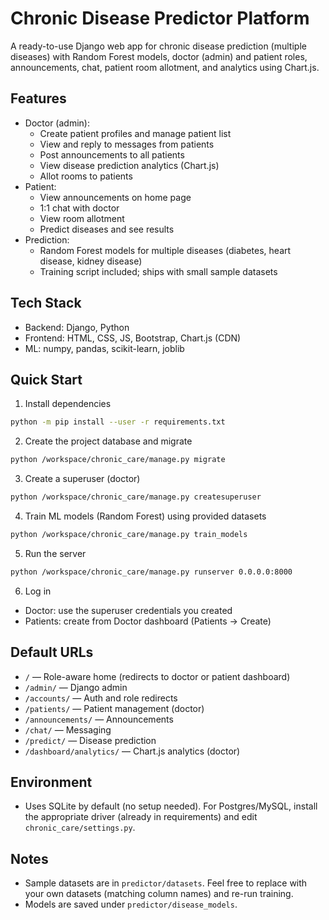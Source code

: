 # Chronic Disease Predictor Platform

A ready-to-use Django web app for chronic disease prediction (multiple diseases) with Random Forest models, doctor (admin) and patient roles, announcements, chat, patient room allotment, and analytics using Chart.js.

## Features
- Doctor (admin):
  - Create patient profiles and manage patient list
  - View and reply to messages from patients
  - Post announcements to all patients
  - View disease prediction analytics (Chart.js)
  - Allot rooms to patients
- Patient:
  - View announcements on home page
  - 1:1 chat with doctor
  - View room allotment
  - Predict diseases and see results
- Prediction:
  - Random Forest models for multiple diseases (diabetes, heart disease, kidney disease)
  - Training script included; ships with small sample datasets

## Tech Stack
- Backend: Django, Python
- Frontend: HTML, CSS, JS, Bootstrap, Chart.js (CDN)
- ML: numpy, pandas, scikit-learn, joblib

## Quick Start

1. Install dependencies

```bash
python -m pip install --user -r requirements.txt
```

2. Create the project database and migrate

```bash
python /workspace/chronic_care/manage.py migrate
```

3. Create a superuser (doctor)

```bash
python /workspace/chronic_care/manage.py createsuperuser
```

4. Train ML models (Random Forest) using provided datasets

```bash
python /workspace/chronic_care/manage.py train_models
```

5. Run the server

```bash
python /workspace/chronic_care/manage.py runserver 0.0.0.0:8000
```

6. Log in
- Doctor: use the superuser credentials you created
- Patients: create from Doctor dashboard (Patients -> Create)

## Default URLs
- `/` — Role-aware home (redirects to doctor or patient dashboard)
- `/admin/` — Django admin
- `/accounts/` — Auth and role redirects
- `/patients/` — Patient management (doctor)
- `/announcements/` — Announcements
- `/chat/` — Messaging
- `/predict/` — Disease prediction
- `/dashboard/analytics/` — Chart.js analytics (doctor)

## Environment
- Uses SQLite by default (no setup needed). For Postgres/MySQL, install the appropriate driver (already in requirements) and edit `chronic_care/settings.py`.

## Notes
- Sample datasets are in `predictor/datasets`. Feel free to replace with your own datasets (matching column names) and re-run training.
- Models are saved under `predictor/disease_models`.
